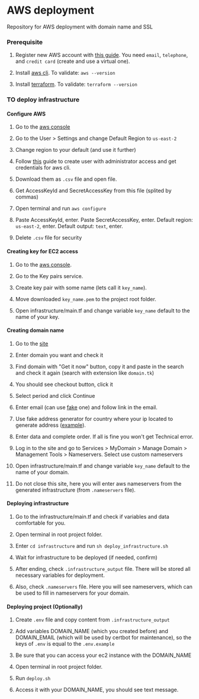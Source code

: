 # AWS deployment

Repository for AWS deployment with domain name and SSL

### Prerequisite

1. Register new AWS account with [this guide](https://analyticshut.com/create-aws-account/). You need `email`, `telephone`, and `credit card` (create and use a virtual one). 

2. Install [aws cli](https://docs.aws.amazon.com/cli/latest/userguide/getting-started-install.html). To validate: `aws --version`

3. Install [terraform](https://www.terraform.io/downloads). To validate: `terraform --version`

### TO deploy infrastructure


#### Configure AWS

1. Go to the [aws console](http://console.aws.amazon.com)

2. Go to the User > Settings and change Default Region to `us-east-2`

3. Change region to your default (and use it further)

4. Follow [this](https://docs.aws.amazon.com/cli/latest/userguide/cli-configure-quickstart.html#cli-configure-quickstart-creds) guide to create user with administrator access and get credentials for aws cli.

5. Download them as `.csv` file and open file.

6. Get AccessKeyId and SecretAccessKey from this file (splited by commas)

7. Open terminal and run `aws configure`

8. Paste AccessKeyId, enter. Paste SecretAccessKey, enter. Default region: `us-east-2`, enter. Default output: `text`, enter.

9. Delete `.csv` file for security


#### Creating key for EC2 access

1. Go to the [aws console](http://console.aws.amazon.com).

2. Go to the Key pairs service.

3. Create key pair with some name (lets call it `key_name`).

4. Move downloaded `key_name.pem` to the project root folder.

5. Open infrastructure/main.tf and change variable `key_name` default to the name of your key.


#### Creating domain name

1. Go to the [site](https://www.freenom.com/en/index.html?lang=en)

2. Enter domain you want and check it

3. Find domain with "Get it now" button, copy it and paste in the search and check it again (search with extension like `domain.tk`)

4. You should see checkout button, click it

5. Select period and click Continue

6. Enter email (can use [fake](https://10minutemail.com) one) and follow link in the email.

7. Use fake address generator for country where your ip located to generate address ([example](https://www.fakexy.com/ua-fake-address-generator-volinska-oblast)).

10. Enter data and complete order. If all is fine you won't get Technical error.

11. Log in to the site and go to Services > MyDomain > Manage Domain > Management Tools > Nameservers. Select use custom nameservers

12.  Open infrastructure/main.tf and change variable `key_name` default to the name of your domain.

13. Do not close this site, here you will enter aws nameservers from the generated infrastructure (from `.nameservers` file).


#### Deploying infrastructure

1. Go to the infrastructure/main.tf and check if variables and data comfortable for you.

2. Open terminal in root project folder.

3. Enter `cd infrastructure` and run `sh deploy_infrastructure.sh`

4. Wait for infrastructure to be deployed (if needed, confirm)

5. After ending, check `.infrastructure_output` file. There will be stored all necessary variables for deployment.

6. Also, check `.nameservers` file. Here you will see nameservers, which can be used to fill in nameservers for your domain.

#### Deploying project (Optionally)

1. Create `.env` file and copy content from `.infrastructure_output`

2. Add variables DOMAIN_NAME (which you created before) and DOMAIN_EMAIL (which will be used by certbot for maintenance), so the keys of `.env` is equal to the `.env.example`

3. Be sure that you can access your ec2 instance with the DOMAIN_NAME

2. Open terminal in root project folder.

3. Run `deploy.sh`

4. Access it with your DOMAIN_NAME, you should see text message.